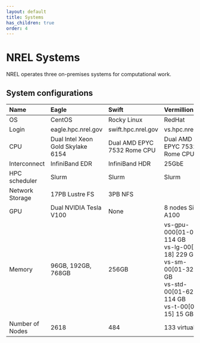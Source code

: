```yaml
---
layout: default
title: Systems
has_children: true
order: 4
---
```


# NREL Systems
NREL operates three on-premises systems for computational work. 

## System configurations

| Name        | Eagle     | Swift        | Vermillion     |
| :---------- | :-------- | :----------- | :------------- |
| OS          | CentOS    | Rocky Linux    | RedHat       |
| Login       | eagle.hpc.nrel.gov | swift.hpc.nrel.gov | vs.hpc.nrel.gov |
| CPU         | Dual Intel Xeon Gold Skylake 6154 | Dual AMD EPYC 7532 Rome CPU | Dual AMD EPYC 7532 Rome CPU |
| Interconnect | InfiniBand EDR | InfiniBand HDR| 25GbE |
| HPC scheduler | Slurm | Slurm | Slurm |
| Network Storage | 17PB Lustre FS | 3PB NFS |
| GPU | Dual NVIDIA Tesla V100 | None | 8 nodes Single A100
| Memory | 96GB, 192GB, 768GB | 256GB | vs-gpu-000[01-06] 114 GB <br> vs-lg-00[01-18] 229 GB <br> vs-sm-00[01-32] 61 GB <br> vs-std-00[01-62] 114 GB <br> vs-t-00[01-15] 15 GB
| Number of Nodes | 2618 | 484 | 133 virtual |
